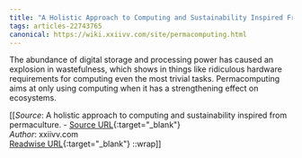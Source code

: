 ```yaml
---
title: "A Holistic Approach to Computing and Sustainability Inspired From Permaculture. (454947330)"
tags: articles-22743765
canonical: https://wiki.xxiivv.com/site/permacomputing.html
---
```


The abundance of digital storage and processing power has caused an explosion in wastefulness, which shows in things like ridiculous hardware requirements for computing even the most trivial tasks. Permacomputing aims at only using computing when it has a strengthening effect on ecosystems.


[[_Source_: A holistic approach to computing and sustainability inspired from permaculture. - [Source URL](https://wiki.xxiivv.com/site/permacomputing.html){:target="_blank"}<br>
_Author_: xxiivv.com<br>
[Readwise URL](https://readwise.io/open/454947330){:target="_blank"}
::wrap]]